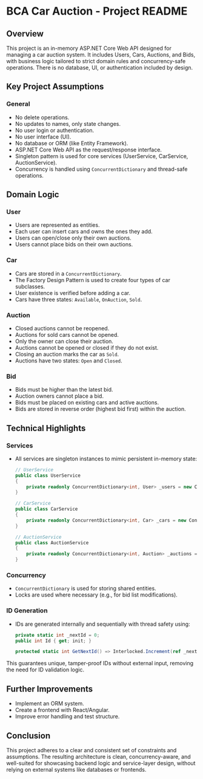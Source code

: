 
# BCA Car Auction - Project README

## Overview

This project is an in-memory ASP.NET Core Web API designed for managing a car auction system. It includes Users, Cars, Auctions, and Bids, with business logic tailored to strict domain rules and concurrency-safe operations. There is no database, UI, or authentication included by design.

## Key Project Assumptions

### General

- No delete operations.
- No updates to names, only state changes.
- No user login or authentication.
- No user interface (UI).
- No database or ORM (like Entity Framework).
- ASP.NET Core Web API as the request/response interface.
- Singleton pattern is used for core services (UserService, CarService, AuctionService).
- Concurrency is handled using `ConcurrentDictionary` and thread-safe operations.

## Domain Logic

### User

- Users are represented as entities.
- Each user can insert cars and owns the ones they add.
- Users can open/close only their own auctions.
- Users cannot place bids on their own auctions.

### Car

- Cars are stored in a `ConcurrentDictionary`.
- The Factory Design Pattern is used to create four types of car subclasses.
- User existence is verified before adding a car.
- Cars have three states: `Available`, `OnAuction`, `Sold`.

### Auction

- Closed auctions cannot be reopened.
- Auctions for sold cars cannot be opened.
- Only the owner can close their auction.
- Auctions cannot be opened or closed if they do not exist.
- Closing an auction marks the car as `Sold`.
- Auctions have two states: `Open` and `Closed`.

### Bid

- Bids must be higher than the latest bid.
- Auction owners cannot place a bid.
- Bids must be placed on existing cars and active auctions.
- Bids are stored in reverse order (highest bid first) within the auction.

## Technical Highlights

### Services

- All services are singleton instances to mimic persistent in-memory state:

  ```csharp
  // UserService
  public class UserService
  {
      private readonly ConcurrentDictionary<int, User> _users = new ConcurrentDictionary<int, User>();
  }
  
  // CarService
  public class CarService
  {
      private readonly ConcurrentDictionary<int, Car> _cars = new ConcurrentDictionary<int, Car>();
  }
  
  // AuctionService
  public class AuctionService
  {
      private readonly ConcurrentDictionary<int, Auction> _auctions = new ConcurrentDictionary<int, Auction>();
  }
  ```

### Concurrency

- `ConcurrentDictionary` is used for storing shared entities.
- Locks are used where necessary (e.g., for bid list modifications).

### ID Generation

- IDs are generated internally and sequentially with thread safety using:

  ```csharp
  private static int _nextId = 0;
  public int Id { get; init; }
  
  protected static int GetNextId() => Interlocked.Increment(ref _nextId);
  ```

This guarantees unique, tamper-proof IDs without external input, removing the need for ID validation logic.

## Further Improvements

- Implement an ORM system.
- Create a frontend with React/Angular.
- Improve error handling and test structure.

## Conclusion

This project adheres to a clear and consistent set of constraints and assumptions. The resulting architecture is clean, concurrency-aware, and well-suited for showcasing backend logic and service-layer design, without relying on external systems like databases or frontends.

